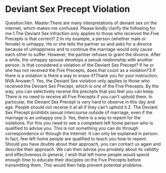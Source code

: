 # Deviant Sex Precept Violation

Question:Ven. Master:There are many interpretations of deviant sex on the internet, which makes me confused. Please kindly clarify the following for me:​1.The Deviant Sex infraction only applies to those who received the Five Precepts is that correct?      2.In my example, a person (whether male or female) is unhappy. He or she tells the partner so and asks for a divorce because of unhappiness and to continue the marriage would only cause each other to suffer. However, the partner refuses to grant the divorce. After a while, the unhappy spouse develops a sexual relationship with another person. Is that considered a violation of the Deviant Sex Precept? If he or she has not received the Five Precepts, does that count as a violation?3.If there is a violation is there a way to erase it?Thank you for your instruction,​NVA  Answer:1. Yes, the Deviant Sex violation only applies to those who received the Deviant Sex Precept, which is one of the Five Precepts. By the way, you can selectively receive the precepts that you feel you can keep. There is no need to receive all Five Precepts if you can’t uphold them. In particular, the Deviant Sex Precept is very hard to observe in this day and age. People should not receive it at all if they can’t uphold it.2. The Deviant Sex Precept prohibits sexual intercourse outside of marriage, even if the marriage is an unhappy one.3. Yes, there is a way to repent for the violations. For this you need to see a competent left home person who is qualified to advise you. This is not something you can do through correspondence or through the Internet. It can only be explained in person. In fact, few left home people are qualified to teach you how to repent. Should you have doubts about their approach, you can contact us again and describe their approach. We can then advise you privately about its validity and effectiveness.​In general, I wish that left home people would spend enough time to educate their disciples on the Five Precepts before transmitting them. This would then help prevent potential problems.